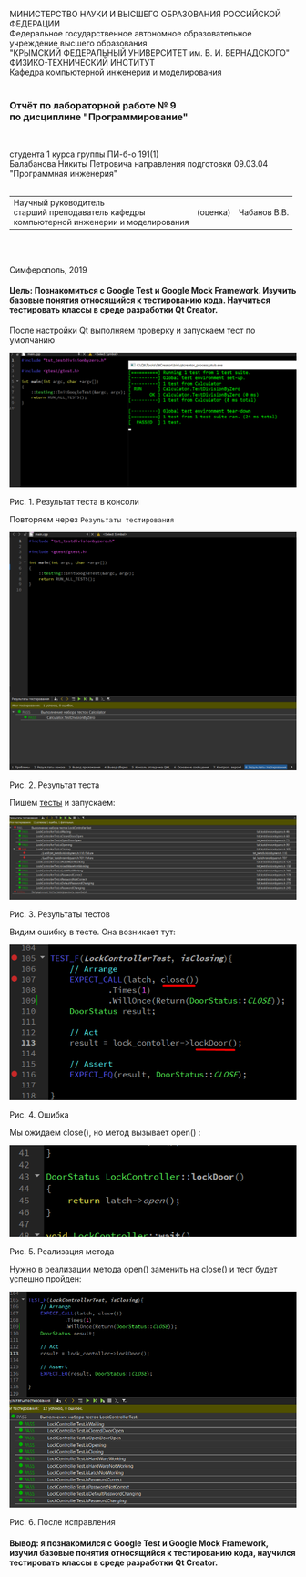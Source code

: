 МИНИСТЕРСТВО НАУКИ  И ВЫСШЕГО ОБРАЗОВАНИЯ РОССИЙСКОЙ ФЕДЕРАЦИИ  
Федеральное государственное автономное образовательное учреждение высшего образования  
"КРЫМСКИЙ ФЕДЕРАЛЬНЫЙ УНИВЕРСИТЕТ им. В. И. ВЕРНАДСКОГО"  
ФИЗИКО-ТЕХНИЧЕСКИЙ ИНСТИТУТ  
Кафедра компьютерной инженерии и моделирования
<br/><br/>

### Отчёт по лабораторной работе № 9<br/> по дисциплине "Программирование"
<br/>

студента 1 курса группы ПИ-б-о 191(1)  
Балабанова Никиты Петровича
направления подготовки 09.03.04 "Программная инженерия"  
<br/>

<table>
<tr><td>Научный руководитель<br/> старший преподаватель кафедры<br/> компьютерной инженерии и моделирования</td>
<td>(оценка)</td>
<td>Чабанов В.В.</td>
</tr>
</table>
<br/><br/>

Симферополь, 2019

#### Цель: Познакомиться с Google Test и Google Mock Framework. Изучить базовые понятия относящийся к тестированию кода. Научиться тестировать классы в среде разработки Qt Creator.

После настройки Qt выполняем проверку и запускаем тест по умолчанию 

![](https://github.com/PraiseTheSun-0/Practice/blob/master/Lab9/Screenshots/Screenshot_1.png?raw=true)

Рис. 1. Результат теста в консоли

Повторяем через `Результаты тестирования`

![](https://github.com/PraiseTheSun-0/Practice/blob/master/Lab9/Screenshots/Screenshot_2.png?raw=true)

Рис. 2. Результат теста

Пишем [тесты](https://github.com/PraiseTheSun-0/Practice/tree/master/Lab9) и запускаем:

![](https://github.com/PraiseTheSun-0/Practice/blob/master/Lab9/Screenshots/Screenshot_3.png?raw=true)

Рис. 3. Результаты тестов

Видим ошибку в тесте. Она возникает тут:

![](https://github.com/PraiseTheSun-0/Practice/blob/master/Lab9/Screenshots/Screenshot_4.png?raw=true)

Рис. 4. Ошибка

Мы ожидаем close(), но метод вызывает open() :

![](https://github.com/PraiseTheSun-0/Practice/blob/master/Lab9/Screenshots/Screenshot_5.png?raw=true)

Рис. 5. Реализация метода

Нужно в реализации метода open() заменить на close() и тест будет успешно пройден:

![](https://github.com/PraiseTheSun-0/Practice/blob/master/Lab9/Screenshots/Screenshot_6.png?raw=true)

Рис. 6. После исправления

#### Вывод: я познакомился с Google Test и Google Mock Framework, изучил базовые понятия относящийся к тестированию кода, научился тестировать классы в среде разработки Qt Creator.